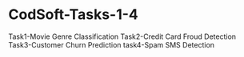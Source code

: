 # CodSoft-Tasks-1-4
Task1-Movie Genre Classification Task2-Credit Card Froud Detection Task3-Customer Churn Prediction task4-Spam SMS Detection

